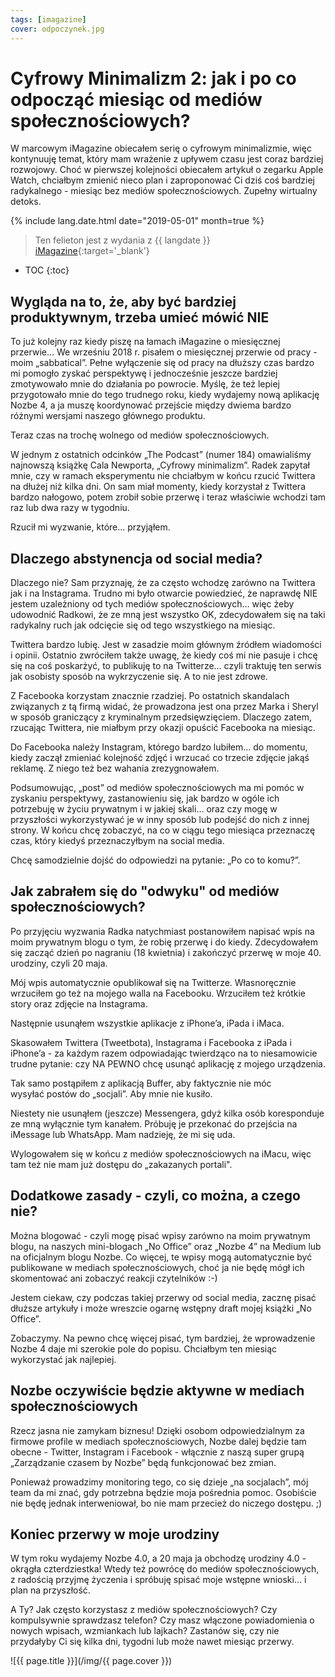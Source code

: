 ```yaml
---
tags: [imagazine]
cover: odpoczynek.jpg
---
```


# Cyfrowy Minimalizm 2: jak i po co odpocząć miesiąc od mediów społecznościowych?

W marcowym iMagazine obiecałem serię o cyfrowym minimalizmie, więc kontynuuję temat, który mam wrażenie z upływem czasu jest coraz bardziej rozwojowy. Choć w pierwszej kolejności obiecałem artykuł o zegarku Apple Watch, chciałbym zmienić nieco plan i zaproponować Ci dziś coś bardziej radykalnego - miesiąc bez mediów społecznościowych. Zupełny wirtualny detoks.

<!--More-->

{% include lang.date.html date="2019-05-01" month=true %}

> Ten felieton jest z wydania z {{ langdate }} [iMagazine](https://imagazine.pl){:target='_blank'}

* TOC
{:toc}

## Wygląda na to, że, aby być bardziej produktywnym, trzeba umieć mówić NIE

To już kolejny raz kiedy piszę na łamach iMagazine o miesięcznej przerwie… We wrześniu 2018 r. pisałem o miesięcznej przerwie od pracy - moim „sabbatical”. Pełne wyłączenie się od pracy na dłuższy czas bardzo mi pomogło zyskać perspektywę i jednocześnie jeszcze bardziej zmotywowało mnie do działania po powrocie. Myślę, że też lepiej przygotowało mnie do tego trudnego roku, kiedy wydajemy nową aplikację Nozbe 4, a ja muszę koordynować przejście między dwiema bardzo różnymi wersjami naszego głównego produktu.

Teraz czas na trochę wolnego od mediów społecznościowych.

W jednym z ostatnich odcinków „The Podcast” (numer 184) omawialiśmy najnowszą książkę Cala Newporta, „Cyfrowy minimalizm”. Radek zapytał mnie, czy w ramach eksperymentu nie chciałbym w końcu rzucić Twittera na dłużej niż kilka dni. On sam miał momenty, kiedy korzystał z Twittera bardzo nałogowo, potem zrobił sobie przerwę i teraz właściwie wchodzi tam raz lub dwa razy w tygodniu.

Rzucił mi wyzwanie, które… przyjąłem.

## Dlaczego abstynencja od social media?

Dlaczego nie? Sam przyznaję, że za często wchodzę zarówno na Twittera jak i na Instagrama. Trudno mi było otwarcie powiedzieć, że naprawdę NIE jestem uzależniony od tych mediów społecznościowych… więc żeby udowodnić Radkowi, że ze mną jest wszystko OK, zdecydowałem się na taki radykalny ruch jak odcięcie się od tego wszystkiego na miesiąc.

Twittera bardzo lubię. Jest w zasadzie moim głównym źródłem wiadomości i opinii. Ostatnio zwróciłem także uwagę, że kiedy coś mi nie pasuje i chcę się na coś poskarżyć, to publikuję to na Twitterze… czyli traktuję ten serwis jak osobisty sposób na wykrzyczenie się. A to nie jest zdrowe.

Z Facebooka korzystam znacznie rzadziej. Po ostatnich skandalach związanych z tą firmą widać, że prowadzona jest ona przez Marka i Sheryl w sposób graniczący z kryminalnym przedsięwzięciem. Dlaczego zatem, rzucając Twittera, nie miałbym przy okazji opuścić Facebooka na miesiąc.

Do Facebooka należy Instagram, którego bardzo lubiłem… do momentu, kiedy zaczął zmieniać kolejność zdjęć i wrzucać co trzecie zdjęcie jakąś reklamę. Z niego też bez wahania zrezygnowałem.

Podsumowując, „post” od mediów społecznościowych ma mi pomóc w zyskaniu perspektywy, zastanowieniu się, jak bardzo w ogóle ich potrzebuję w życiu prywatnym i w jakiej skali… oraz czy mogę w przyszłości wykorzystywać je w inny sposób lub podejść do nich z innej strony. W końcu chcę zobaczyć, na co w ciągu tego miesiąca przeznaczę czas, który kiedyś przeznaczyłbym na social media.

Chcę samodzielnie dojść do odpowiedzi na pytanie: „Po co to komu?”.

## Jak zabrałem się do "odwyku" od mediów społecznościowych?

Po przyjęciu wyzwania Radka natychmiast postanowiłem napisać wpis na moim prywatnym blogu o tym, że robię przerwę i do kiedy. Zdecydowałem się zacząć dzień po nagraniu (18 kwietnia) i zakończyć przerwę w moje 40. urodziny, czyli 20 maja.

Mój wpis automatycznie opublikował się na Twitterze. Własnoręcznie wrzuciłem go też na mojego walla na Facebooku. Wrzuciłem też krótkie story oraz zdjęcie na Instagrama.

Następnie usunąłem wszystkie aplikacje z iPhone’a, iPada i iMaca.

Skasowałem Twittera (Tweetbota), Instagrama i Facebooka z iPada i iPhone’a - za każdym razem odpowiadając twierdząco na to niesamowicie trudne pytanie: czy NA PEWNO chcę usunąć aplikację z mojego urządzenia.

Tak samo postąpiłem z aplikacją Buffer, aby faktycznie nie móc wysyłać postów do „socjali”. Aby mnie nie kusiło.

Niestety nie usunąłem (jeszcze) Messengera, gdyż kilka osób koresponduje ze mną wyłącznie tym kanałem. Próbuję je przekonać do przejścia na iMessage lub WhatsApp. Mam nadzieję, że mi się uda.

Wylogowałem się w końcu z mediów społecznościowych na iMacu, więc tam też nie mam już dostępu do „zakazanych portali".

## Dodatkowe zasady - czyli, co można, a czego nie?

Można blogować - czyli mogę pisać wpisy zarówno na moim prywatnym blogu, na naszych mini-blogach „No Office” oraz „Nozbe 4” na Medium lub na oficjalnym blogu Nozbe. Co więcej, te wpisy mogą automatycznie być publikowane w mediach społecznościowych, choć ja nie będę mógł ich skomentować ani zobaczyć reakcji czytelników :-)

Jestem ciekaw, czy podczas takiej przerwy od social media, zacznę pisać dłuższe artykuły i może wreszcie ogarnę wstępny draft mojej książki „No Office”.

Zobaczymy. Na pewno chcę więcej pisać, tym bardziej, że wprowadzenie Nozbe 4 daje mi szerokie pole do popisu. Chciałbym ten miesiąc wykorzystać jak najlepiej.

## Nozbe oczywiście będzie aktywne w mediach społecznościowych

Rzecz jasna nie zamykam biznesu! Dzięki osobom odpowiedzialnym za firmowe profile w mediach społecznościowych, Nozbe dalej będzie tam obecne - Twitter, Instagram i Facebook - włącznie z naszą super grupą „Zarządzanie czasem by Nozbe” będą funkcjonować bez zmian.

Ponieważ prowadzimy monitoring tego, co się dzieje „na socjalach”, mój team da mi znać, gdy potrzebna będzie moja pośrednia pomoc. Osobiście nie będę jednak interweniował, bo nie mam przecież do niczego dostępu. ;)

## Koniec przerwy w moje urodziny

W tym roku wydajemy Nozbe 4.0, a 20 maja ja obchodzę urodziny 4.0 - okrągła czterdziestka! Wtedy też powrócę do mediów społecznościowych, z radością przyjmę życzenia i spróbuję spisać moje wstępne wnioski… i plan na przyszłość.

A Ty? Jak często korzystasz z mediów społecznościowych? Czy kompulsywnie sprawdzasz telefon? Czy masz włączone powiadomienia o nowych wpisach, wzmiankach lub lajkach? Zastanów się, czy nie przydałyby Ci się kilka dni, tygodni lub może nawet miesiąc przerwy.

![{{ page.title }}](/img/{{ page.cover }})

[n]: https://nozbe.com/